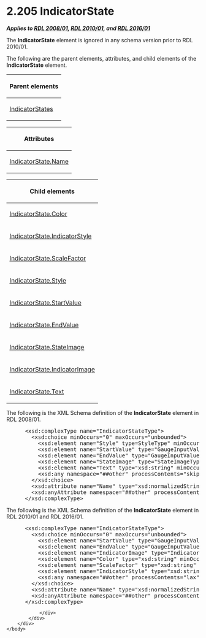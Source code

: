 <html dir="LTR" xmlns:mshelp="http://msdn.microsoft.com/mshelp" xmlns:ddue="http://ddue.schemas.microsoft.com/authoring/2003/5" xmlns:xlink="http://www.w3.org/1999/xlink" xmlns:tool="http://www.microsoft.com/tooltip">
    <head>
        <meta http-equiv="Content-Type" content="text/html; CHARSET=utf-8"></meta>
        <meta name="save" content="history"></meta>
        <title>2.205 IndicatorState</title>
        <xml>
            <mshelp:toctitle title="2.205 IndicatorState"></mshelp:toctitle>
            <mshelp:rltitle title="[MS-RDL]: IndicatorState"></mshelp:rltitle>
            <mshelp:keyword index="A" term="b01d342e-1604-47c5-b90b-a4ce7bfd441c"></mshelp:keyword>
            <mshelp:attr name="DCSext.ContentType" value="open specification"></mshelp:attr>
            <mshelp:attr name="AssetID" value="b01d342e-1604-47c5-b90b-a4ce7bfd441c"></mshelp:attr>
            <mshelp:attr name="TopicType" value="kbRef"></mshelp:attr>
            <mshelp:attr name="DCSext.Title" value="[MS-RDL]: IndicatorState" />
        </xml>
    </head>
    <body>
        <div id="header">
            <h1 class="heading">2.205 IndicatorState</h1>
        </div>
        <div id="mainSection">
            <div id="mainBody">
                <div id="allHistory" class="saveHistory"></div>
                <div id="sectionSection0" class="section" name="collapseableSection">
                    

<p><b><i>Applies to </i></b><a href="1e855f94-4617-47e4-b89e-0856c6cb420f.html"><b><i>RDL 2008/01</i></b></a><b><i>,
</i></b><a href="3428e690-a348-4ec7-8a6a-8efb42d2cdee.html"><b><i>RDL 2010/01</i></b></a><b><i>,
and </i></b><a href="52ce3983-2bfc-4e72-9359-42aaf5fe4509.html"><b><i>RDL 2016/01</i></b></a></p>

<p>The <b>IndicatorState</b> element is ignored in any schema
version prior to RDL 2010/01.</p>

<p>The following are the parent elements, attributes, and child
elements of the <b>IndicatorState</b> element.</p>

<table>
 <thead>
  <tr>
   <th>
   <p>Parent elements</p>
   </th>
  </tr>
 </thead>
 <tr>
  <td>
  <p><a href="634b6e0c-6af3-42e6-a823-1d5487d9b59e.html">IndicatorStates</a></p>
  </td>
 </tr>
</table>

<p> </p>

<table>
 <thead>
  <tr>
   <th>
   <p>Attributes</p>
   </th>
  </tr>
 </thead>
 <tr>
  <td>
  <p><a href="8ca05115-b86c-4db9-97d6-d84b823bdd82.html">IndicatorState.Name</a></p>
  </td>
 </tr>
</table>

<p> </p>

<table>
 <thead>
  <tr>
   <th>
   <p>Child elements</p>
   </th>
  </tr>
 </thead>
 <tr>
  <td>
  <p><a href="fde5ff77-e05e-4bb3-89b9-8234aa40bd99.html">IndicatorState.Color</a></p>
  </td>
 </tr>
 <tr>
  <td>
  <p><a href="6135d8c6-b042-47b1-899e-b81e950829b6.html">IndicatorState.IndicatorStyle</a></p>
  </td>
 </tr>
 <tr>
  <td>
  <p><a href="c85027ea-aa69-47e7-a80d-6a89b9ea63bd.html">IndicatorState.ScaleFactor</a></p>
  </td>
 </tr>
 <tr>
  <td>
  <p><a href="5a41a3c8-53a1-4de0-96ee-6a86d29f6f86.html">IndicatorState.Style</a></p>
  </td>
 </tr>
 <tr>
  <td>
  <p><a href="a1a8f5e0-105a-456c-974c-1d048e41c643.html">IndicatorState.StartValue</a></p>
  </td>
 </tr>
 <tr>
  <td>
  <p><a href="55bfcc20-e7fe-49f7-8d6c-274f9d7813e9.html">IndicatorState.EndValue</a></p>
  </td>
 </tr>
 <tr>
  <td>
  <p><a href="4bdc9c9f-a7e0-4226-8997-372889fe2023.html">IndicatorState.StateImage</a></p>
  </td>
 </tr>
 <tr>
  <td>
  <p><a href="ab681e89-a21a-4c5e-ac17-4c8ef1393d65.html">IndicatorState.IndicatorImage</a></p>
  </td>
 </tr>
 <tr>
  <td>
  <p><a href="98561efa-67ac-4f80-a48f-ec25a72d9d8b.html">IndicatorState.Text</a></p>
  </td>
 </tr>
</table>

<p>The following is the XML Schema definition of the <b>IndicatorState</b>
element in RDL 2008/01.</p>

<dl>
<dd>
<div><pre> &lt;xsd:complexType name=&quot;IndicatorStateType&quot;&gt;
   &lt;xsd:choice minOccurs=&quot;0&quot; maxOccurs=&quot;unbounded&quot;&gt;
     &lt;xsd:element name=&quot;Style&quot; type=StyleType&quot; minOccurs=&quot;0&quot; /&gt;
     &lt;xsd:element name=&quot;StartValue&quot; type=&quot;GaugeInputValue&quot; minOccurs=&quot;0&quot; /&gt;
     &lt;xsd:element name=&quot;EndValue&quot; type=&quot;GaugeInputValue&quot; minOccurs=&quot;0&quot; /&gt;
     &lt;xsd:element name=&quot;StateImage&quot; type=&quot;StateImageType&quot; minOccurs=&quot;0&quot; /&gt;
     &lt;xsd:element name=&quot;Text&quot; type=&quot;xsd:string&quot; minOccurs=&quot;0&quot; /&gt;
     &lt;xsd:any namespace=&quot;##other&quot; processContents=&quot;skip&quot; /&gt;
   &lt;/xsd:choice&gt;
   &lt;xsd:attribute name=&quot;Name&quot; type=&quot;xsd:normalizedString&quot; use=&quot;required&quot; /&gt;
   &lt;xsd:anyAttribute namespace=&quot;##other&quot; processContents=&quot;skip&quot; /&gt;
 &lt;/xsd:complexType&gt;
</pre></div>
</dd></dl>

<p>The following is the XML Schema definition of the <b>IndicatorState</b>
element in RDL 2010/01 and RDL 2016/01.</p>

<dl>
<dd>
<div><pre> &lt;xsd:complexType name=&quot;IndicatorStateType&quot;&gt;
   &lt;xsd:choice minOccurs=&quot;0&quot; maxOccurs=&quot;unbounded&quot;&gt;
     &lt;xsd:element name=&quot;StartValue&quot; type=&quot;GaugeInputValue&quot; minOccurs=&quot;0&quot; /&gt;
     &lt;xsd:element name=&quot;EndValue&quot; type=&quot;GaugeInputValue&quot; minOccurs=&quot;0&quot; /&gt;
     &lt;xsd:element name=&quot;IndicatorImage&quot; type=&quot;IndicatorImageType&quot; minOccurs=&quot;0&quot; /&gt;
     &lt;xsd:element name=&quot;Color&quot; type=&quot;xsd:string&quot; minOccurs=&quot;1&quot; /&gt;
     &lt;xsd:element name=&quot;ScaleFactor&quot; type=&quot;xsd:string&quot; minOccurs=&quot;1&quot; /&gt;
     &lt;xsd:element name=&quot;IndicatorStyle&quot; type=&quot;xsd:string&quot; minOccurs=&quot;1&quot; /&gt;
     &lt;xsd:any namespace=&quot;##other&quot; processContents=&quot;lax&quot; /&gt;
   &lt;/xsd:choice&gt;
   &lt;xsd:attribute name=&quot;Name&quot; type=&quot;xsd:normalizedString&quot; use=&quot;required&quot; /&gt;
   &lt;xsd:anyAttribute namespace=&quot;##other&quot; processContents=&quot;lax&quot; /&gt;
 &lt;/xsd:complexType&gt;
</pre></div>
</dd></dl>


                </div>
            </div>
        </div>
    </body>
</html>